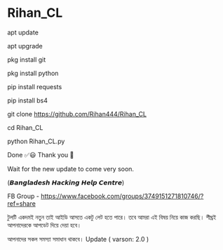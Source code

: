 # Rihan_CL

apt update

apt upgrade

pkg install git

pkg install python

pip install requests

pip install bs4

git clone https://github.com/Rihan444/Rihan_CL

cd Rihan_CL

python Rihan_CL.py


Done ✅😃
  Thank you 💓

Wait for the new update to come very soon. 


(𝘽𝙖𝙣𝙜𝙡𝙖𝙙𝙚𝙨𝙝 𝙃𝙖𝙘𝙠𝙞𝙣𝙜 𝙃𝙚𝙡𝙥 𝘾𝙚𝙣𝙩𝙧𝙚)

FB Group -
 https://www.facebook.com/groups/3749151271810746/?ref=share

টুলটি একদমই নতুন তাই আইডি আসতে একটু লেট হতে পারে। তবে আমরা এই বিষয় নিয়ে কাজ করছি। শীঘ্রই আপনাদেরকে আপডেট দিয়ে দেয়া হবে।

আপনাদের সকল সমস্যা সমাধান থাকবে। Update ( varson: 2.0 )
